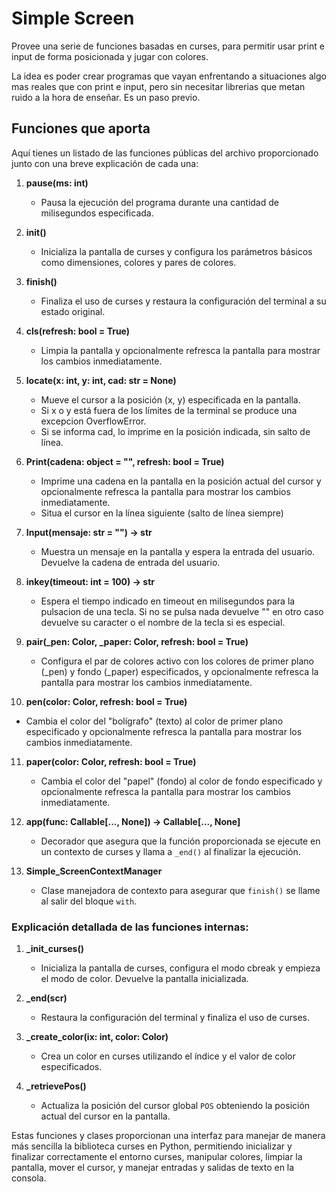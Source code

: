 # Simple Screen

Provee una serie de funciones basadas en curses, para permitir usar print e input de forma posicionada y jugar con colores.

La idea es poder crear programas que vayan enfrentando a situaciones algo mas reales que con print e input, pero sin necesitar librerias que metan ruido a la hora de enseñar. Es un paso previo.

## Funciones que aporta

Aquí tienes un listado de las funciones públicas del archivo proporcionado junto con una breve explicación de cada una:

1. **pause(ms: int)**
   - Pausa la ejecución del programa durante una cantidad de milisegundos especificada.

2. **init()**
   - Inicializa la pantalla de curses y configura los parámetros básicos como dimensiones, colores y pares de colores.

3. **finish()**
   - Finaliza el uso de curses y restaura la configuración del terminal a su estado original.

4. **cls(refresh: bool = True)**
   - Limpia la pantalla y opcionalmente refresca la pantalla para mostrar los cambios inmediatamente.

5. **locate(x: int, y: int, cad: str = None)**
   - Mueve el cursor a la posición (x, y) especificada en la pantalla.
   - Si x o y está fuera de los límites de la terminal se produce una excepcion OverflowError.
   - Si se informa cad, lo imprime en la posición indicada, sin salto de línea.

6. **Print(cadena: object = "", refresh: bool = True)**
   - Imprime una cadena en la pantalla en la posición actual del cursor y opcionalmente refresca la pantalla para mostrar los cambios inmediatamente.
   - Situa el cursor en la línea siguiente (salto de línea siempre)

7. **Input(mensaje: str = "") -> str**
   - Muestra un mensaje en la pantalla y espera la entrada del usuario. Devuelve la cadena de entrada del usuario.

8. **inkey(timeout: int = 100) -> str**
   - Espera el tiempo indicado en timeout en milisegundos para la pulsacion de una tecla. Si no se pulsa nada devuelve "" en otro caso devuelve su caracter o el nombre de la tecla si es especial.

9. **pair(_pen: Color, _paper: Color, refresh: bool = True)**
   - Configura el par de colores activo con los colores de primer plano (_pen) y fondo (_paper) especificados, y opcionalmente refresca la pantalla para mostrar los cambios inmediatamente.

10. **pen(color: Color, refresh: bool = True)**
   - Cambia el color del "bolígrafo" (texto) al color de primer plano especificado y opcionalmente refresca la pantalla para mostrar los cambios inmediatamente.

11. **paper(color: Color, refresh: bool = True)**
    - Cambia el color del "papel" (fondo) al color de fondo especificado y opcionalmente refresca la pantalla para mostrar los cambios inmediatamente.

12. **app(func: Callable[..., None]) -> Callable[..., None]**
    - Decorador que asegura que la función proporcionada se ejecute en un contexto de curses y llama a `_end()` al finalizar la ejecución.

13. **Simple_ScreenContextManager**
    - Clase manejadora de contexto para asegurar que `finish()` se llame al salir del bloque `with`.

### Explicación detallada de las funciones internas:

1. **_init_curses()**
   - Inicializa la pantalla de curses, configura el modo cbreak y empieza el modo de color. Devuelve la pantalla inicializada.

2. **_end(scr)**
   - Restaura la configuración del terminal y finaliza el uso de curses.

3. **_create_color(ix: int, color: Color)**
   - Crea un color en curses utilizando el índice y el valor de color especificados.

4. **_retrievePos()**
   - Actualiza la posición del cursor global `POS` obteniendo la posición actual del cursor en la pantalla.

Estas funciones y clases proporcionan una interfaz para manejar de manera más sencilla la biblioteca curses en Python, permitiendo inicializar y finalizar correctamente el entorno curses, manipular colores, limpiar la pantalla, mover el cursor, y manejar entradas y salidas de texto en la consola.